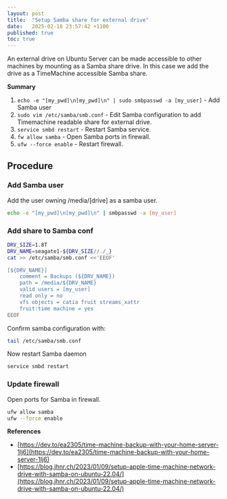 ```yaml
---
layout: post
title:  "Setup Samba share for external drive"
date:   2025-02-18 23:57:42 +1100
published: true
toc: true
---
```


An external drive on Ubuntu Server can be made accessible to other machines by mounting as a Samba share drive. In this case we add the drive as a TimeMachine accessible Samba share.

**Summary**

1. `echo -e "[my_pwd]\n[my_pwd]\n" | sudo smbpasswd -a [my_user]` - Add Samba user
2. `sudo vim /etc/samba/smb.conf` - Edit Samba configuration to add Timemachine readable share for external drive.
3. `service smbd restart` - Restart Samba service.
4. `fw allow samba` - Open Samba ports in firewall.
5. `ufw --force enable` - Restart firewall.


## Procedure

### Add Samba user

Add the user owning /media/[drive] as a samba user.

```bash
echo -e "[my_pwd]\n[my_pwd]\n" | smbpasswd -a [my_user]
```


### Add share to Samba conf

```bash
DRV_SIZE=1.8T
DRV_NAME=seagate1-${DRV_SIZE//./_}
cat >> /etc/samba/smb.conf <<'EEOF'

[${DRV_NAME}]
    comment = Backups (${DRV_NAME})
    path = /media/${DRV_NAME}
    valid users = [my_user]
    read only = no
    vfs objects = catia fruit streams_xattr
    fruit:time machine = yes
EEOF
```

Confirm samba configuration with:
```bash
tail /etc/samba/smb.conf
```


Now restart Samba daemon

```bash
service smbd restart
```

### Update firewall

Open ports for Samba in firewall.

```bash
ufw allow samba
ufw --force enable
```


**References**

- [https://dev.to/ea2305/time-machine-backup-with-your-home-server-1lj6](https://dev.to/ea2305/time-machine-backup-with-your-home-server-1lj6)
- [https://blog.jhnr.ch/2023/01/09/setup-apple-time-machine-network-drive-with-samba-on-ubuntu-22.04/](https://blog.jhnr.ch/2023/01/09/setup-apple-time-machine-network-drive-with-samba-on-ubuntu-22.04/)
